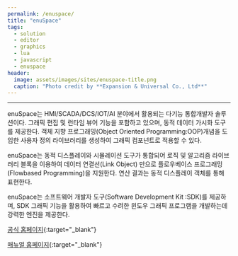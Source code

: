 ```yaml
---
permalink: /enuspace/
title: "enuSpace"
tags:
  - solution
  - editor
  - graphics
  - lua
  - javascript
  - enuspace
header:
  image: assets/images/sites/enuspace-title.png
  caption: "Photo credit by **Expansion & Universal Co., Ltd**"
---
```

---
enuSpace는 HMI/SCADA/DCS/IOT/AI 분야에서 활용되는 다기능 통합개발자 솔루션이다. 그래픽 편집 및 런타임 뷰어 기능을 포함하고 있으며, 동적 데이터 가시화 도구를 제공한다. 객체 지향 프로그래밍(Object Oriented Programming:OOP)개념을 도입한 사용자 정의 라이브러리를 생성하여 그래픽 컴포넌트로 적용할 수 있다.

enuSpace는 동적 디스플레이와 시뮬레이션 도구가 통합되어 로직 및 알고리즘 라이브러리 블록을 이용하여 데이터 연결선(Link Object) 만으로 플로우베이스 프로그래밍(Flowbased Programming)을 지원한다. 연산 결과는 동적 디스플레이 객체를 통해 표현한다.

enuSpace는 소프트웨어 개발자 도구(Software Development Kit :SDK)를 제공하며, SDK 그래픽 기능을 활용하여 빠르고 수려한 윈도우 그래픽 프로그램을 개발하는데 강력한 엔진을 제공한다.

[공식 홈페이지](http://www.enu-tech.co.kr/enuspace.html){:target="_blank"}

[매뉴얼 홈페이지](https://expnuni.github.io/enuspace_doc/){:target="_blank"}
